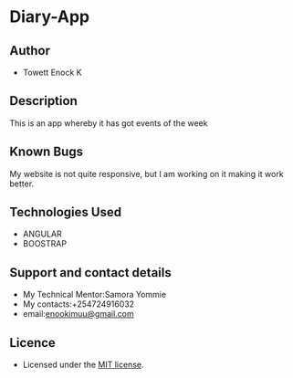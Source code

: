 # Diary-App
## Author
- Towett Enock K

## Description

This is an app whereby it has got events of the week
## Known Bugs
My website is not quite responsive, but I am working on  it making it work better.
## Technologies Used
- ANGULAR
- BOOSTRAP
## Support and contact details
- My Technical Mentor:Samora Yommie
- My contacts:+254724916032
- email:enookimuu@gmail.com
## Licence
- Licensed under the  [MIT license](LICENSE).
